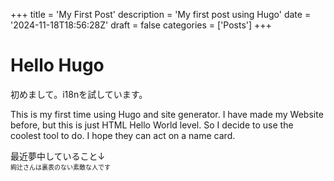 +++
title = 'My First Post'
description = 'My first post using Hugo'
date = '2024-11-18T18:56:28Z'
draft = false
categories = ['Posts'] 
+++


# Hello Hugo

初めまして。i18nを試しています。

This is my first time using Hugo and site generator.
I have made my Website before, but this is just HTML Hello World level. So I decide to use the coolest tool to do. I hope they can act on a name card.

最近夢中していること↓  
<font size=1>絢辻さんは裏表のない素敵な人です</font>